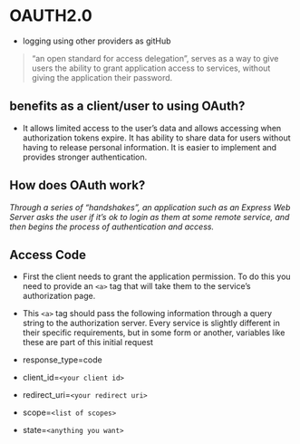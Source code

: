 # OAUTH2.0
- logging using other providers as gitHub
> “an open standard for access delegation”, serves as a way to give users the ability to grant application access to services, without giving the application their password.

## benefits as a client/user to using OAuth?

- It allows limited access to the user’s data and allows accessing when authorization tokens expire. It has ability to share data for users without having to release personal information. It is easier to implement and provides stronger authentication.

## How does OAuth work?

_Through a series of “handshakes”, an application such as an Express Web Server asks the user if it’s ok to login as them at some remote service, and then begins the process of authentication and access._

## Access Code

- First the client needs to grant the application permission. To do this you need to provide an ```<a>``` tag that will take them to the service’s authorization page.

- This ``<a>`` tag should pass the following information through a query string to the authorization server. Every service is slightly different in their specific requirements, but in some form or another, variables like these are part of this initial request

- response_type=code

- client_id=```<your client id>```

- redirect_uri=``<your redirect uri>``

- scope=```<list of scopes>```

- state=```<anything you want>```
